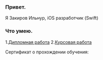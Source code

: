 ### Привет. 

Я Закиров Ильнур, iOS разработчик (Swift)

### Что умею.

1.[Дипломная работа](https://github.com/zilnur/NetologyVK)
2.[Курсовая работа](https://github.com/zilnur/MyWeather)

Сертификат о прохождении обучения:

